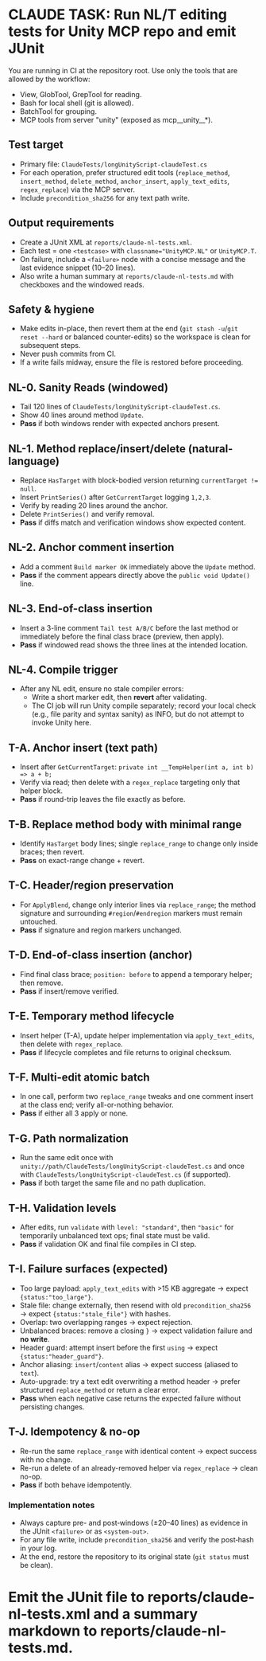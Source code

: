 # CLAUDE TASK: Run NL/T editing tests for Unity MCP repo and emit JUnit

You are running in CI at the repository root. Use only the tools that are allowed by the workflow:
- View, GlobTool, GrepTool for reading.
- Bash for local shell (git is allowed).
- BatchTool for grouping.
- MCP tools from server "unity" (exposed as mcp__unity__*).

## Test target
- Primary file: `ClaudeTests/longUnityScript-claudeTest.cs`
- For each operation, prefer structured edit tools (`replace_method`, `insert_method`, `delete_method`, `anchor_insert`, `apply_text_edits`, `regex_replace`) via the MCP server.
- Include `precondition_sha256` for any text path write.

## Output requirements
- Create a JUnit XML at `reports/claude-nl-tests.xml`.
- Each test = one `<testcase>` with `classname="UnityMCP.NL"` or `UnityMCP.T`.
- On failure, include a `<failure>` node with a concise message and the last evidence snippet (10–20 lines).
- Also write a human summary at `reports/claude-nl-tests.md` with checkboxes and the windowed reads.

## Safety & hygiene
- Make edits in-place, then revert them at the end (`git stash -u`/`git reset --hard` or balanced counter-edits) so the workspace is clean for subsequent steps.
- Never push commits from CI.
- If a write fails midway, ensure the file is restored before proceeding.

## NL-0. Sanity Reads (windowed)
- Tail 120 lines of `ClaudeTests/longUnityScript-claudeTest.cs`.
- Show 40 lines around method `Update`.
- **Pass** if both windows render with expected anchors present.

## NL-1. Method replace/insert/delete (natural-language)
- Replace `HasTarget` with block-bodied version returning `currentTarget != null`.
- Insert `PrintSeries()` after `GetCurrentTarget` logging `1,2,3`.
- Verify by reading 20 lines around the anchor.
- Delete `PrintSeries()` and verify removal.
- **Pass** if diffs match and verification windows show expected content.

## NL-2. Anchor comment insertion
- Add a comment `Build marker OK` immediately above the `Update` method.
- **Pass** if the comment appears directly above the `public void Update()` line.

## NL-3. End-of-class insertion
- Insert a 3-line comment `Tail test A/B/C` before the last method or immediately before the final class brace (preview, then apply).
- **Pass** if windowed read shows the three lines at the intended location.

## NL-4. Compile trigger
- After any NL edit, ensure no stale compiler errors:
  - Write a short marker edit, then **revert** after validating.
  - The CI job will run Unity compile separately; record your local check (e.g., file parity and syntax sanity) as INFO, but do not attempt to invoke Unity here.

## T-A. Anchor insert (text path)
- Insert after `GetCurrentTarget`: `private int __TempHelper(int a, int b) => a + b;`
- Verify via read; then delete with a `regex_replace` targeting only that helper block.
- **Pass** if round-trip leaves the file exactly as before.

## T-B. Replace method body with minimal range
- Identify `HasTarget` body lines; single `replace_range` to change only inside braces; then revert.
- **Pass** on exact-range change + revert.

## T-C. Header/region preservation
- For `ApplyBlend`, change only interior lines via `replace_range`; the method signature and surrounding `#region`/`#endregion` markers must remain untouched.
- **Pass** if signature and region markers unchanged.

## T-D. End-of-class insertion (anchor)
- Find final class brace; `position: before` to append a temporary helper; then remove.
- **Pass** if insert/remove verified.

## T-E. Temporary method lifecycle
- Insert helper (T-A), update helper implementation via `apply_text_edits`, then delete with `regex_replace`.
- **Pass** if lifecycle completes and file returns to original checksum.

## T-F. Multi-edit atomic batch
- In one call, perform two `replace_range` tweaks and one comment insert at the class end; verify all-or-nothing behavior.
- **Pass** if either all 3 apply or none.

## T-G. Path normalization
- Run the same edit once with `unity://path/ClaudeTests/longUnityScript-claudeTest.cs` and once with `ClaudeTests/longUnityScript-claudeTest.cs` (if supported).
- **Pass** if both target the same file and no path duplication.

## T-H. Validation levels
- After edits, run `validate` with `level: "standard"`, then `"basic"` for temporarily unbalanced text ops; final state must be valid.
- **Pass** if validation OK and final file compiles in CI step.

## T-I. Failure surfaces (expected)
- Too large payload: `apply_text_edits` with >15 KB aggregate → expect `{status:"too_large"}`.
- Stale file: change externally, then resend with old `precondition_sha256` → expect `{status:"stale_file"}` with hashes.
- Overlap: two overlapping ranges → expect rejection.
- Unbalanced braces: remove a closing `}` → expect validation failure and **no write**.
- Header guard: attempt insert before the first `using` → expect `{status:"header_guard"}`.
- Anchor aliasing: `insert`/`content` alias → expect success (aliased to `text`).
- Auto-upgrade: try a text edit overwriting a method header → prefer structured `replace_method` or return a clear error.
- **Pass** when each negative case returns the expected failure without persisting changes.

## T-J. Idempotency & no-op
- Re-run the same `replace_range` with identical content → expect success with no change.
- Re-run a delete of an already-removed helper via `regex_replace` → clean no-op.
- **Pass** if both behave idempotently.

### Implementation notes
- Always capture pre- and post‑windows (±20–40 lines) as evidence in the JUnit `<failure>` or as `<system-out>`.
- For any file write, include `precondition_sha256` and verify the post‑hash in your log.
- At the end, restore the repository to its original state (`git status` must be clean).

# Emit the JUnit file to reports/claude-nl-tests.xml and a summary markdown to reports/claude-nl-tests.md.
